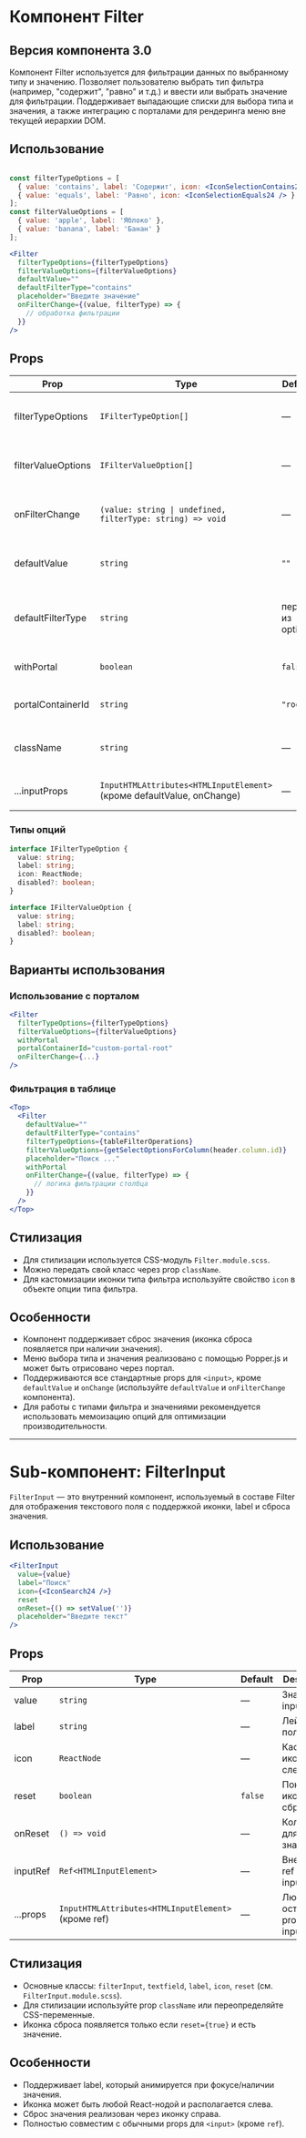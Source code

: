 # Компонент Filter

## Версия компонента 3.0

Компонент Filter используется для фильтрации данных по выбранному типу и значению. Позволяет пользователю выбрать тип фильтра (например, "содержит", "равно" и т.д.) и ввести или выбрать значение для фильтрации. Поддерживает выпадающие списки для выбора типа и значения, а также интеграцию с порталами для рендеринга меню вне текущей иерархии DOM.

## Использование

```jsx

const filterTypeOptions = [
  { value: 'contains', label: 'Содержит', icon: <IconSelectionContains24 /> },
  { value: 'equals', label: 'Равно', icon: <IconSelectionEquals24 /> }
];
const filterValueOptions = [
  { value: 'apple', label: 'Яблоко' },
  { value: 'banana', label: 'Банан' }
];

<Filter
  filterTypeOptions={filterTypeOptions}
  filterValueOptions={filterValueOptions}
  defaultValue=""
  defaultFilterType="contains"
  placeholder="Введите значение"
  onFilterChange={(value, filterType) => {
    // обработка фильтрации
  }}
/>
```

## Props

| Prop               | Type                                                        | Default         | Description                                                                                 |
|--------------------|-------------------------------------------------------------|-----------------|---------------------------------------------------------------------------------------------|
| filterTypeOptions  | `IFilterTypeOption[]`                                       | —               | Массив опций для "типов фильтра" (при клике на иконку)                                     |
| filterValueOptions | `IFilterValueOption[]`                                      | —               | Массив опций для "значений" (при фокусе на инпут)                                          |
| onFilterChange     | `(value: string \| undefined, filterType: string) => void`  | —               | Коллбэк, вызывается при изменении value или типа                                            |
| defaultValue       | `string`                                                    | `""`           | Начальное текстовое значение в инпуте                                                       |
| defaultFilterType  | `string`                                                    | первый из options| Начальный тип фильтра (если не задан, берётся первый из filterTypeOptions)                  |
| withPortal         | `boolean`                                                   | `false`         | Нужно ли рендерить меню через портал?                                                       |
| portalContainerId  | `string`                                                    | `"root"`       | ID DOM-элемента для портала                                                                 |
| className          | `string`                                                    | —               | Кастомный CSS-класс для корневого элемента                                                  |
| ...inputProps      | `InputHTMLAttributes<HTMLInputElement>` (кроме defaultValue, onChange) | — | Любые остальные props для input                                                            |

### Типы опций

```ts
interface IFilterTypeOption {
  value: string;
  label: string;
  icon: ReactNode;
  disabled?: boolean;
}

interface IFilterValueOption {
  value: string;
  label: string;
  disabled?: boolean;
}
```

## Варианты использования

### Использование с порталом

```jsx
<Filter
  filterTypeOptions={filterTypeOptions}
  filterValueOptions={filterValueOptions}
  withPortal
  portalContainerId="custom-portal-root"
  onFilterChange={...}
/>
```

### Фильтрация в таблице

```jsx
<Top>
  <Filter
    defaultValue=""
    defaultFilterType="contains"
    filterTypeOptions={tableFilterOperations}
    filterValueOptions={getSelectOptionsForColumn(header.column.id)}
    placeholder="Поиск ..."
    withPortal
    onFilterChange={(value, filterType) => {
      // логика фильтрации столбца
    }}
  />
</Top>
```

## Стилизация

- Для стилизации используется CSS-модуль `Filter.module.scss`.
- Можно передать свой класс через prop `className`.
- Для кастомизации иконки типа фильтра используйте свойство `icon` в объекте опции типа фильтра.

## Особенности

- Компонент поддерживает сброс значения (иконка сброса появляется при наличии значения).
- Меню выбора типа и значения реализовано с помощью Popper.js и может быть отрисовано через портал.
- Поддерживаются все стандартные props для `<input>`, кроме `defaultValue` и `onChange` (используйте `defaultValue` и `onFilterChange` компонента).
- Для работы с типами фильтра и значениями рекомендуется использовать мемоизацию опций для оптимизации производительности.

---

# Sub-компонент: FilterInput

`FilterInput` — это внутренний компонент, используемый в составе Filter для отображения текстового поля с поддержкой иконки, label и сброса значения.

## Использование

```jsx
<FilterInput
  value={value}
  label="Поиск"
  icon={<IconSearch24 />}
  reset
  onReset={() => setValue('')}
  placeholder="Введите текст"
/>
```

## Props

| Prop     | Type                                                 | Default   | Description                        |
|----------|------------------------------------------------------|-----------|------------------------------------|
| value    | `string`                                             | —         | Значение input                     |
| label    | `string`                                             | —         | Лейбл для поля                     |
| icon     | `ReactNode`                                          | —         | Кастомная иконка слева             |
| reset    | `boolean`                                            | `false`   | Показывать иконку сброса           |
| onReset  | `() => void`                                         | —         | Коллбэк для сброса значения        |
| inputRef | `Ref<HTMLInputElement>`                              | —         | Внешний ref для input              |
| ...props | `InputHTMLAttributes<HTMLInputElement>` (кроме ref)  | —         | Любые остальные props для input    |

## Стилизация

- Основные классы: `filterInput`, `textfield`, `label`, `icon`, `reset` (см. `FilterInput.module.scss`).
- Для стилизации используйте prop `className` или переопределяйте CSS-переменные.
- Иконка сброса появляется только если `reset={true}` и есть значение.

## Особенности

- Поддерживает label, который анимируется при фокусе/наличии значения.
- Иконка может быть любой React-нодой и располагается слева.
- Сброс значения реализован через иконку справа.
- Полностью совместим с обычными props для `<input>` (кроме `ref`).
